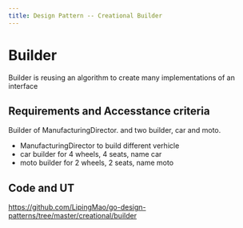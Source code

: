 ```yaml
---
title: Design Pattern -- Creational Builder
---
```

# Builder

Builder is reusing an algorithm to create many implementations of an interface



## Requirements and Accesstance criteria

Builder of ManufacturingDirector. and two builder, car and moto.

* ManufacturingDirector to build different verhicle
* car builder for 4 wheels, 4 seats, name car
* moto builder for 2 wheels, 2 seats, name moto


## Code and UT

https://github.com/LipingMao/go-design-patterns/tree/master/creational/builder
